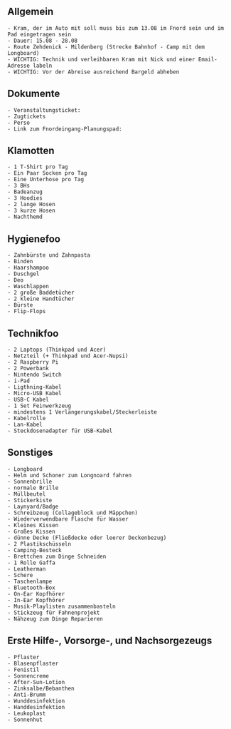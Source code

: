## Allgemein
    - Kram, der im Auto mit soll muss bis zum 13.08 im Fnord sein und im Pad eingetragen sein 
    - Dauer: 15.08 - 28.08
    - Route Zehdenick - Mildenberg (Strecke Bahnhof - Camp mit dem Longboard)
    - WICHTIG: Technik und verleihbaren Kram mit Nick und einer Email-Adresse labeln
    - WICHTIG: Vor der Abreise ausreichend Bargeld abheben

## Dokumente
    - Veranstaltungsticket:
    - Zugtickets
    - Perso
    - Link zum Fnordeingang-Planungspad: 

## Klamotten
    - 1 T-Shirt pro Tag
    - Ein Paar Socken pro Tag
    - Eine Unterhose pro Tag
    - 3 BHs
    - Badeanzug
    - 3 Hoodies
    - 2 lange Hosen
    - 3 kurze Hosen
    - Nachthemd

## Hygienefoo
    - Zahnbürste und Zahnpasta
    - Binden
    - Haarshampoo
    - Duschgel
    - Deo
    - Waschlappen
    - 2 große Baddetücher
    - 2 kleine Handtücher
    - Bürste
    - Flip-Flops

## Technikfoo
    - 2 Laptops (Thinkpad und Acer)
    - Netzteil (+ Thinkpad und Acer-Nupsi)
    - 2 Raspberry Pi
    - 2 Powerbank
    - Nintendo Switch
    - i-Pad
    - Ligthning-Kabel
    - Micro-USB Kabel
    - USB-C Kabel
    - 1 Set Feinwerkzeug
    - mindestens 1 Verlängerungskabel/Steckerleiste
    - Kabelrolle
    - Lan-Kabel
    - Steckdosenadapter für USB-Kabel

## Sonstiges
    - Longboard
    - Helm und Schoner zum Longnoard fahren
    - Sonnenbrille
    - normale Brille 
    - Müllbeutel
    - Stickerkiste
    - Laynyard/Badge 
    - Schreibzeug (Collageblock und Mäppchen)
    - Wiederverwendbare Flasche für Wasser
    - Kleines Kissen
    - Großes Kissen
    - dünne Decke (Fließdecke oder leerer Deckenbezug)
    - 2 Plastikschüsseln
    - Camping-Besteck
    - Brettchen zum Dinge Schneiden
    - 1 Rolle Gaffa
    - Leatherman
    - Schere
    - Taschenlampe
    - Bluetooth-Box
    - On-Ear Kopfhörer
    - In-Ear Kopfhörer
    - Musik-Playlisten zusammenbasteln
    - Stickzeug für Fahnenprojekt
    - Nähzeug zum Dinge Reparieren

## Erste Hilfe-, Vorsorge-, und Nachsorgezeugs
    - Pflaster
    - Blasenpflaster
    - Fenistil
    - Sonnencreme
    - After-Sun-Lotion
    - Zinksalbe/Bebanthen
    - Anti-Brumm
    - Wunddesinfektion
    - Handdesinfektion
    - Leukoplast
    - Sonnenhut 